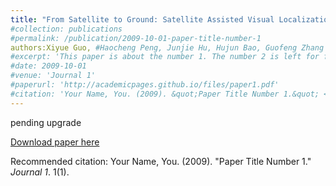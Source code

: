 ```yaml
---
title: "From Satellite to Ground: Satellite Assisted Visual Localization with Cross-view Semantic Matching"
#collection: publications
#permalink: /publication/2009-10-01-paper-title-number-1
authors:Xiyue Guo, #Haocheng Peng, Junjie Hu, Hujun Bao, Guofeng Zhang
#excerpt: 'This paper is about the number 1. The number 2 is left for future work.'
#date: 2009-10-01
#venue: 'Journal 1'
#paperurl: 'http://academicpages.github.io/files/paper1.pdf'
#citation: 'Your Name, You. (2009). &quot;Paper Title Number 1.&quot; <i>Journal 1</i>. 1(1).'
---
```

pending upgrade

[Download paper here](http://academicpages.github.io/files/paper1.pdf)

Recommended citation: Your Name, You. (2009). "Paper Title Number 1." <i>Journal 1</i>. 1(1).
